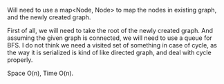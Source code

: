 
Will need to use a map<Node, Node> to map the nodes in existing graph, and the newly created graph.   

First of all, we will need to take the root of the newly created graph.   And assuming the given graph is connected, we will need to use a queue for BFS. I do not think we need a visited set of something in case of cycle, as the way it is serialized is kind of like directed graph, and deal with cycle properly.  

Space O(n),  Time O(n).   

 
